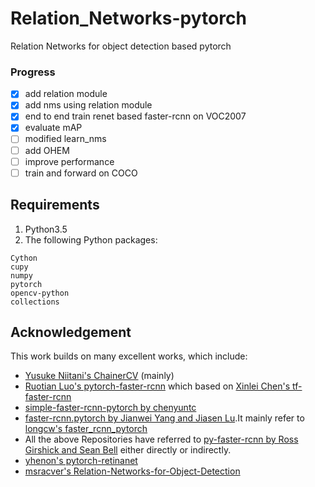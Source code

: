 # Relation_Networks-pytorch
Relation Networks for object detection based pytorch

### Progress

- [x] add relation module
- [x] add nms using relation module
- [x] end to end train renet based faster-rcnn on VOC2007
- [x] evaluate mAP
- [ ] modified learn_nms
- [ ] add OHEM
- [ ] improve performance
- [ ] train and forward on COCO

## Requirements
1. Python3.5
2. The following Python packages:
  ```
  Cython
  cupy
  numpy
  pytorch
  opencv-python
  collections
  ```
## Acknowledgement
This work builds on many excellent works, which include:

- [Yusuke Niitani's ChainerCV](https://github.com/chainer/chainercv) (mainly)
- [Ruotian Luo's pytorch-faster-rcnn](https://github.com/ruotianluo/pytorch-faster-rcnn) which based on [Xinlei Chen's tf-faster-rcnn](https://github.com/endernewton/tf-faster-rcnn)
- [simple-faster-rcnn-pytorch by chenyuntc](https://github.com/chenyuntc/simple-faster-rcnn-pytorch)
- [faster-rcnn.pytorch by Jianwei Yang and Jiasen Lu](https://github.com/jwyang/faster-rcnn.pytorch).It mainly refer to [longcw's faster_rcnn_pytorch](https://github.com/longcw/faster_rcnn_pytorch)
- All the above Repositories have referred to [py-faster-rcnn by Ross Girshick and Sean Bell](https://github.com/rbgirshick/py-faster-rcnn)  either directly or indirectly. 
- [yhenon's pytorch-retinanet](https://github.com/yhenon/pytorch-retinanet)
- [msracver's Relation-Networks-for-Object-Detection](https://github.com/msracver/Relation-Networks-for-Object-Detection)